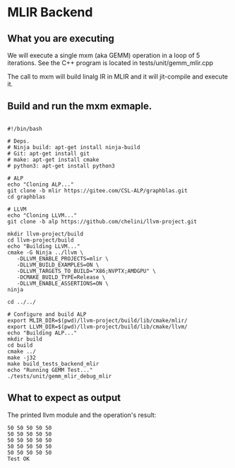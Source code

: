# MLIR Backend

## What you are executing

We will execute a single mxm (aka GEMM) operation in a loop of 5
iterations. See the C++ program is located in tests/unit/gemm_mlir.cpp

The call to mxm will build linalg IR in MLIR and it will jit-compile
and execute it.

## Build and run the mxm exmaple.
```

#!/bin/bash

# Deps.
# Ninja build: apt-get install ninja-build
# Git: apt-get install git
# make: apt-get install cmake
# python3: apt-get install python3

# ALP
echo "Cloning ALP..."
git clone -b mlir https://gitee.com/CSL-ALP/graphblas.git
cd graphblas

# LLVM
echo "Cloning LLVM..."
git clone -b alp https://github.com/chelini/llvm-project.git

mkdir llvm-project/build
cd llvm-project/build
echo "Building LLVM..."
cmake -G Ninja ../llvm \
   -DLLVM_ENABLE_PROJECTS=mlir \
   -DLLVM_BUILD_EXAMPLES=ON \
   -DLLVM_TARGETS_TO_BUILD="X86;NVPTX;AMDGPU" \
   -DCMAKE_BUILD_TYPE=Release \
   -DLLVM_ENABLE_ASSERTIONS=ON \
ninja

cd ../../

# Configure and build ALP
export MLIR_DIR=$(pwd)/llvm-project/build/lib/cmake/mlir/
export LLVM_DIR=$(pwd)/llvm-project/build/lib/cmake/llvm/
echo "Building ALP..."
mkdir build
cd build
cmake ../
make -j32
make build_tests_backend_mlir
echo "Running GEMM Test..."
./tests/unit/gemm_mlir_debug_mlir

```

## What to expect as output

The printed llvm module and the operation's result:

```
50 50 50 50 50 
50 50 50 50 50 
50 50 50 50 50 
50 50 50 50 50 
50 50 50 50 50 
Test OK

```

